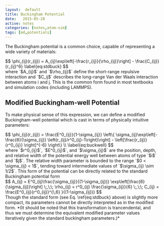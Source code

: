 ```yaml
---
layout:  default
title: Buckingham Potential
date:   2015-05-28 
active: notes
categories: [notes,atom-sim]
tags: [md,potentials]
---
```


The Buckingham potential is a common choice, capable of representing a wide variety of materials:
<div>$$
     \phi_{ij}(r_{ij}) =  A_{ij}\exp\left[-\frac{r_{ij}}{\rho_{ij}}\right] - \frac{C_{ij}}{r_{ij}^6}
     \label{eq:stdbuck}
$$</div>
where `$A_{ij}$` and `$\rho_{ij}$` define the short-range repulsive interaction and `$C_ij$` describes the long-range Van der Waals interaction between atoms i and j.
This is the common form found in most textbooks and simulation codes (including LAMMPS).

## Modified Buckingham-well Potential
To make physical sense of this expression, we can define a modified Buckingham-well potential which is cast in terms of physically intuitive parameters:
<div>$$
     \phi_{ij}(r_{ij}) =  
    \frac{E^0_{ij}}{1-\sigma_{ij}} \left\{ \sigma_{ij}\exp\left[-\frac{6}{\sigma_{ij}} \left(r_{ij}/r^0_{ij}-1\right)\right] - \left[\frac{r_{ij}}{r^0_{ij}} \right]^{-6} \right\} \\
  \label{eq:buckwell}
$$</div>
where `$r^0_{ij}$`, `$E^0_{ij}$`, and `$\sigma_{ij}$` are the position, depth, and relative width of the potential energy well between atoms of type `$i$` and `$j$`.
The relative width parameter is bounded to the range `$0 < \sigma_{ij} < 1$`, tending toward intermediate values of `$\sigma_{ij} \sim 1/2$`.
This form of the potential can be directly related to the standard Buckingham potential form 
<div>$$
     A_{ij} = E^0_{ij}\frac{\sigma_{ij}}{(1-\sigma_{ij})} \exp\left[\frac{6}{\sigma_{ij}}\right] \;,\;\;
    \rho_{ij} = r^0_{ij} \frac{\sigma_{ij}}{6} \;,\;\;
    C_{ij} = \frac{E^0_{ij}{r^0_{ij}}^{\,6} }{(1-\sigma_{ij})}
$$</div>
Though the standard form (see Eq. \ref{eq:stdbuck} above) is slightly more compact, its parameters cannot be directly interpreted as in the modified form.
*(It should be noted that this transformation is trancendental, and thus we must determine the equivalent modified parameter values iteratively given the standard buckingham parameters.)*


